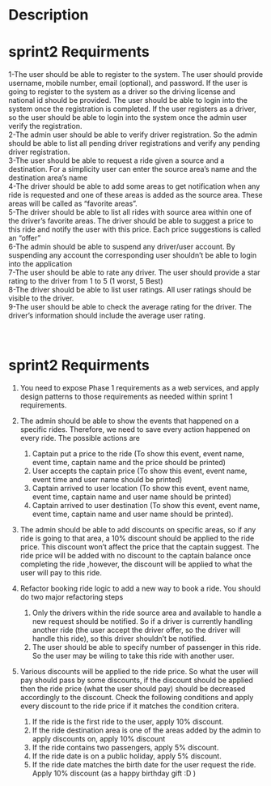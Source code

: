 # Description
# sprint2 Requirments
1-The user should be able to register to the system. The user should provide username, mobile number, email (optional), and password. If the user is going to register to the system as a driver so the driving license and national id should be provided. The user should be able to login into the system once the registration is completed. If the user registers as a driver, so the user should be able to login into the system once the admin user verify the registration.<br>
2-The admin user should be able to verify driver registration. So the admin should be able to list all pending driver registrations and verify any pending driver registration.<br>
3-The user should be able to request a ride given a source and a destination. For a simplicity user can enter the source area’s name and the destination area’s name<br>
4-The driver should be able to add some areas to get notification when any ride is requested and one of these areas is added as the source area. These areas will be called as “favorite areas”.<br>
5-The driver should be able to list all rides with source area within one of the driver’s favorite areas. The driver should be able to suggest a price to this ride and notify the user with this price. Each price suggestions is called an “offer”<br>
6-The admin should be able to suspend any driver/user account. By suspending any account the corresponding user shouldn’t be able to login into the application<br>
7-The user should be able to rate any driver. The user should provide a star rating to the driver from 1 to 5 (1 worst, 5 Best)<br>
8-The driver should be able to list user ratings. All user ratings should be visible to the driver. <br>
9-The user should be able to check the average rating for the driver. The driver’s information should include the average user rating.<br>
<br><br>
# sprint2 Requirments
1. You need to expose Phase 1 requirements as a web services, and apply design patterns to 
those requirements as needed within sprint 1 requirements.

2. The admin should be able to show the events that happened on a specific rides. Therefore, 
we need to save every action happened on every ride. The possible actions are

      1. Captain put a price to the ride (To show this event, event name, event time, captain 
name and the price should be printed)
     2. User accepts the captain price (To show this event, event name, event time and user 
name should be printed)
     3. Captain arrived to user location (To show this event, event name, event time, captain 
name and user name should be printed)
     4. Captain arrived to user destination (To show this event, event name, event time, 
captain name and user name should be printed).
3. The admin should be able to add discounts on specific areas, so if any ride is going to that 
area, a 10% discount should be applied to the ride price. This discount won’t affect the 
price that the captain suggest. The ride price will be added with no discount to the captain 
balance once completing the ride ,however, the discount will be applied to what the user 
will pay to this ride.
4. Refactor booking ride logic to add a new way to book a ride. You should do two major 
refactoring steps
     1. Only the drivers within the ride source area and available to handle a new request
should be notified. So if a driver is currently handling another ride (the user accept the 
driver offer, so the driver will handle this ride), so this driver shouldn’t be notified.
     2. The user should be able to specify number of passenger in this ride. So the user may be 
wiling to take this ride with another user.
5. Various discounts will be applied to the ride price. So what the user will pay should pass by 
some discounts, if the discount should be applied then the ride price (what the user should 
pay) should be decreased accordingly to the discount. Check the following conditions and 
apply every discount to the ride price if it matches the condition critera.
      1. If the ride is the first ride to the user, apply 10% discount.
      2. If the ride destination area is one of the areas added by the admin to apply discounts 
on, apply 10% discount
      3. If the ride contains two passengers, apply 5% discount.
      4. If the ride date is on a public holiday, apply 5% discount.
      5. If the ride date matches the birth date for the user request the ride. Apply 10% 
discount (as a happy birthday gift :D )

